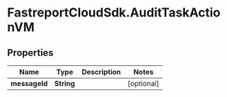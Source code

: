 # FastreportCloudSdk.AuditTaskActionVM

## Properties

Name | Type | Description | Notes
------------ | ------------- | ------------- | -------------
**messageId** | **String** |  | [optional] 


